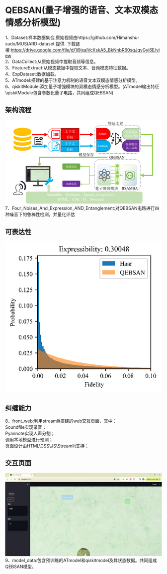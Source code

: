 # QEBSAN(量子增强的语音、文本双模态情感分析模型)
 
1、Dataset:样本数据集合,原始视频由https://github.com/Himanshu-sudo/MUStARD-dataset 提供.    下载链接:https://drive.google.com/file/d/1i9ixalVcXskA5_BkNnbR60sqJqvGyi6E/view  
2、DataCollect:从原始视频中提取音频等信息。  
3、FeatureExtract:从模态数据中提取文本、音频模态特征数据。  
4、ExpDataset:数据加载。  
5、ATmodel:搭建的基于注意力机制的语音文本双模态情感分析模型。  
6、qiskitModule:添加量子增强模块的双模态情感分析模型。(ATmodel输出特征\qiskitModule包含参数化量子电路，共同组成QEBSAN) 
## 架构流程
![architecture](https://github.com/ZhengHuocheng/QEBSAN/blob/main/Picture/architecture.png)
7、Four_Noises_And_Expression_AND_Entanglement:对QEBSAN电路进行四种噪音下的鲁棒性检测，并量化评估
## 可表达性  
![expressibility](https://github.com/ZhengHuocheng/QEBSAN/blob/main/Picture/expressibility.png)
## 纠缠能力
8、front_web:利用streamlit搭建的web交互页面，其中：        
Soundfile实现录音；                
Pyannote实现人声分割；        
调用本地模型进行预测；        
页面设计由HTML\CSS\JS\Streamlit支持； 
## 交互页面
![interface](https://github.com/ZhengHuocheng/QEBSAN/blob/main/Picture/interface2.png)
9、model_data:包含预训练的ATmodel和qiskitmodel及其状态数据。共同组成QEBSAN模型。  


